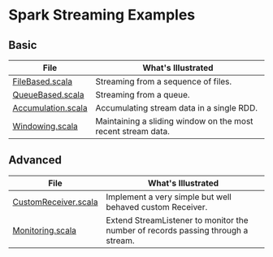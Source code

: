 
# Spark Streaming Examples

## Basic

| File      | What's Illustrated |
| --------- | ------------------ |
| [FileBased.scala](FileBased.scala) | Streaming from a sequence of files. |
| [QueueBased.scala](QueueBased.scala) | Streaming from a queue. |
| [Accumulation.scala](Accumulation.scala) | Accumulating stream data in a single RDD. |
| [Windowing.scala](Windowing.scala) | Maintaining a sliding window on the most recent stream data. |

## Advanced

| File      | What's Illustrated |
| --------- | ------------------ |
| [CustomReceiver.scala](CustomReceiver.scala) | Implement a very simple but well behaved custom Receiver. |
| [Monitoring.scala](Monitoring.scala) | Extend StreamListener to monitor the number of records passing through a stream. |
